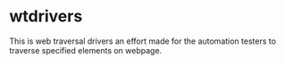 # wtdrivers
This is web traversal drivers an effort made for the automation testers to traverse specified elements on webpage.
